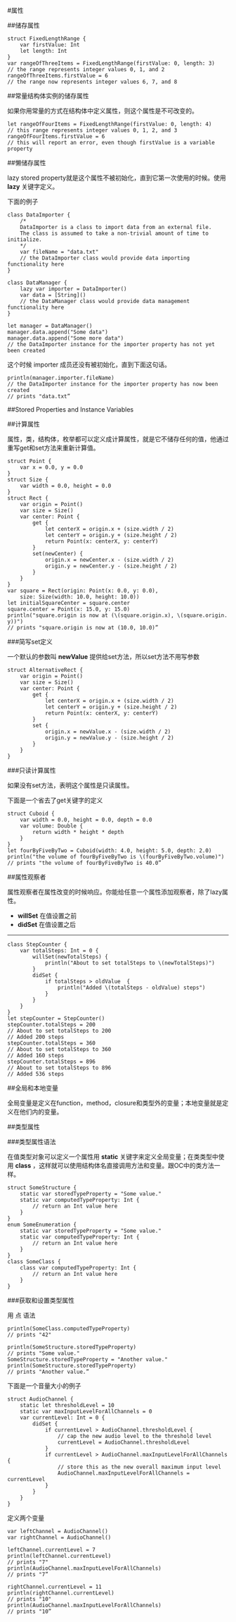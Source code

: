#属性

##储存属性

	struct​ ​FixedLengthRange​ {
	​    ​var​ ​firstValue​: ​Int
	​    ​let​ ​length​: ​Int
	​}
	​var​ ​rangeOfThreeItems​ = ​FixedLengthRange​(​firstValue​: ​0​, ​length​: ​3​)
	​// the range represents integer values 0, 1, and 2
	​rangeOfThreeItems​.​firstValue​ = ​6
	​// the range now represents integer values 6, 7, and 8
	
##常量结构体实例的储存属性

如果你用常量的方式在结构体中定义属性，则这个属性是不可改变的。

	let​ ​rangeOfFourItems​ = ​FixedLengthRange​(​firstValue​: ​0​, ​length​: ​4​)
	​// this range represents integer values 0, 1, 2, and 3
	​rangeOfFourItems​.​firstValue​ = ​6
	​// this will report an error, even though firstValue is a variable property
	
##懒储存属性

lazy stored property就是这个属性不被初始化，直到它第一次使用的时候。使用 **lazy** 关键字定义。

下面的例子

	class​ ​DataImporter​ {
	​    ​/*
	​    DataImporter is a class to import data from an external file.
	​    The class is assumed to take a non-trivial amount of time to initialize.
	​    */
	​    ​var​ ​fileName​ = ​"data.txt"
	​    ​// the DataImporter class would provide data importing functionality here
	​}
	​ 
	​class​ ​DataManager​ {
	​    ​lazy​ ​var​ ​importer​ = ​DataImporter​()
	​    ​var​ ​data​ = [​String​]()
	​    ​// the DataManager class would provide data management functionality here
	​}
	​ 
	​let​ ​manager​ = ​DataManager​()
	​manager​.​data​.​append​(​"Some data"​)
	​manager​.​data​.​append​(​"Some more data"​)
	​// the DataImporter instance for the importer property has not yet been created
	
这个时候 importer 成员还没有被初始化，直到下面这句话。

	println​(​manager​.​importer​.​fileName​)
	​// the DataImporter instance for the importer property has now been created
	​// prints "data.txt”

##Stored Properties and Instance Variables

##计算属性

属性，类，结构体，枚举都可以定义成计算属性，就是它不储存任何的值，他通过重写get和set方法来重新计算值。

	struct​ ​Point​ {
	​    ​var​ ​x​ = ​0.0​, ​y​ = ​0.0
	​}
	​struct​ ​Size​ {
	​    ​var​ ​width​ = ​0.0​, ​height​ = ​0.0
	​}
	​struct​ ​Rect​ {
	​    ​var​ ​origin​ = ​Point​()
	​    ​var​ ​size​ = ​Size​()
	​    ​var​ ​center​: ​Point​ {
	​        ​get​ {
	​            ​let​ ​centerX​ = ​origin​.​x​ + (​size​.​width​ / ​2​)
	​            ​let​ ​centerY​ = ​origin​.​y​ + (​size​.​height​ / ​2​)
	​            ​return​ ​Point​(​x​: ​centerX​, ​y​: ​centerY​)
	​        }
	​        ​set​(​newCenter​) {
	​            ​origin​.​x​ = ​newCenter​.​x​ - (​size​.​width​ / ​2​)
	​            ​origin​.​y​ = ​newCenter​.​y​ - (​size​.​height​ / ​2​)
	​        }
	​    }
	​}
	​var​ ​square​ = ​Rect​(​origin​: ​Point​(​x​: ​0.0​, ​y​: ​0.0​),
	​    ​size​: ​Size​(​width​: ​10.0​, ​height​: ​10.0​))
	​let​ ​initialSquareCenter​ = ​square​.​center
	​square​.​center​ = ​Point​(​x​: ​15.0​, ​y​: ​15.0​)
	​println​(​"square.origin is now at (​\(​square​.​origin​.​x​)​, ​\(​square​.​origin​.​y​)​)"​)
	​// prints "square.origin is now at (10.0, 10.0)”

###简写set定义

一个默认的参数叫 **newValue** 提供给set方法，所以set方法不用写参数
	
	struct​ ​AlternativeRect​ {
	​    ​var​ ​origin​ = ​Point​()
	​    ​var​ ​size​ = ​Size​()
	​    ​var​ ​center​: ​Point​ {
	​        ​get​ {
	​            ​let​ ​centerX​ = ​origin​.​x​ + (​size​.​width​ / ​2​)
	​            ​let​ ​centerY​ = ​origin​.​y​ + (​size​.​height​ / ​2​)
	​            ​return​ ​Point​(​x​: ​centerX​, ​y​: ​centerY​)
	​        }
	​        ​set​ {
	​            ​origin​.​x​ = ​newValue​.​x​ - (​size​.​width​ / ​2​)
	​            ​origin​.​y​ = ​newValue​.​y​ - (​size​.​height​ / ​2​)
	​        }
	​    }
	​}
	
###只读计算属性

如果没有set方法，表明这个属性是只读属性。

下面是一个省去了get关键字的定义

	struct​ ​Cuboid​ {
	​    ​var​ ​width​ = ​0.0​, ​height​ = ​0.0​, ​depth​ = ​0.0
	​    ​var​ ​volume​: ​Double​ {
	​        ​return​ ​width​ * ​height​ * ​depth
	​    }
	​}
	​let​ ​fourByFiveByTwo​ = ​Cuboid​(​width​: ​4.0​, ​height​: ​5.0​, ​depth​: ​2.0​)
	​println​(​"the volume of fourByFiveByTwo is ​\(​fourByFiveByTwo​.​volume​)​"​)
	​// prints "the volume of fourByFiveByTwo is 40.0”

##属性观察者

属性观察者在属性改变的时候响应。你能给任意一个属性添加观察者，除了lazy属性。

* **willSet** 在值设置之前
* **didSet** 在值设置之后

---- 

	class​ ​StepCounter​ {
	​    ​var​ ​totalSteps​: ​Int​ = ​0​ {
	​        ​willSet​(​newTotalSteps​) {
	​            ​println​(​"About to set totalSteps to ​\(​newTotalSteps​)​"​)
	​        }
	​        ​didSet​ {
	​            ​if​ ​totalSteps​ > ​oldValue​  {
	​                ​println​(​"Added ​\(​totalSteps​ - ​oldValue​)​ steps"​)
	​            }
	​        }
	​    }
	​}
	​let​ ​stepCounter​ = ​StepCounter​()
	​stepCounter​.​totalSteps​ = ​200
	​// About to set totalSteps to 200
	​// Added 200 steps
	​stepCounter​.​totalSteps​ = ​360
	​// About to set totalSteps to 360
	​// Added 160 steps
	​stepCounter​.​totalSteps​ = ​896
	​// About to set totalSteps to 896
	​// Added 536 steps
	
##全局和本地变量

全局变量是定义在function，method，closure和类型外的变量；本地变量就是定义在他们内的变量。

##类型属性

###类型属性语法

在值类型对象可以定义一个属性用 **static** 关键字来定义全局变量；在类类型中使用 **class** ，这样就可以使用结构体名直接调用方法和变量。跟OC中的类方法一样。

	struct​ ​SomeStructure​ {
	​    ​static​ ​var​ ​storedTypeProperty​ = ​"Some value."
	​    ​static​ ​var​ ​computedTypeProperty​: ​Int​ {
	​        ​// return an Int value here
	​    }
	​}
	​enum​ ​SomeEnumeration​ {
	​    ​static​ ​var​ ​storedTypeProperty​ = ​"Some value."
	​    ​static​ ​var​ ​computedTypeProperty​: ​Int​ {
	​        ​// return an Int value here
	​    }
	​}
	​class​ ​SomeClass​ {
	​    ​class​ ​var​ ​computedTypeProperty​: ​Int​ {
	​        ​// return an Int value here
	​    }
	​}
	
###获取和设置类型属性

用 点 语法

	println​(​SomeClass​.​computedTypeProperty​)
	​// prints "42"
	​ 
	​println​(​SomeStructure​.​storedTypeProperty​)
	​// prints "Some value."
	​SomeStructure​.​storedTypeProperty​ = ​"Another value."
	​println​(​SomeStructure​.​storedTypeProperty​)
	​// prints "Another value.”

下面是一个音量大小的例子

	struct​ ​AudioChannel​ {
	​    ​static​ ​let​ ​thresholdLevel​ = ​10
	​    ​static​ ​var​ ​maxInputLevelForAllChannels​ = ​0
	​    ​var​ ​currentLevel​: ​Int​ = ​0​ {
	​        ​didSet​ {
	​            ​if​ ​currentLevel​ > ​AudioChannel​.​thresholdLevel​ {
	​                ​// cap the new audio level to the threshold level
	​                ​currentLevel​ = ​AudioChannel​.​thresholdLevel
	​            }
	​            ​if​ ​currentLevel​ > ​AudioChannel​.​maxInputLevelForAllChannels​ {
	​                ​// store this as the new overall maximum input level
	​                ​AudioChannel​.​maxInputLevelForAllChannels​ = ​currentLevel
	​            }
	​        }
	​    }
	​}
	
定义两个变量

	var​ ​leftChannel​ = ​AudioChannel​()
	​var​ ​rightChannel​ = ​AudioChannel​()
	
	leftChannel​.​currentLevel​ = ​7
	​println​(​leftChannel​.​currentLevel​)
	​// prints "7"
	​println​(​AudioChannel​.​maxInputLevelForAllChannels​)
	​// prints "7”

	rightChannel​.​currentLevel​ = ​11
	​println​(​rightChannel​.​currentLevel​)
	​// prints "10"
	​println​(​AudioChannel​.​maxInputLevelForAllChannels​)
	​// prints "10”
